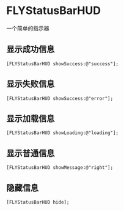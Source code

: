 # FLYStatusBarHUD
一个简单的指示器

## 显示成功信息
```objc
[FLYStatusBarHUD showSuccess:@"success"];
```

## 显示失败信息
```objc
[FLYStatusBarHUD showSuccess:@"error"];
```

## 显示加载信息
```objc
[FLYStatusBarHUD showLoading:@"loading"];
```

## 显示普通信息
```objc
[FLYStatusBarHUD showMessage:@"right"];
```

## 隐藏信息
```objc
[FLYStatusBarHUD hide];
```
